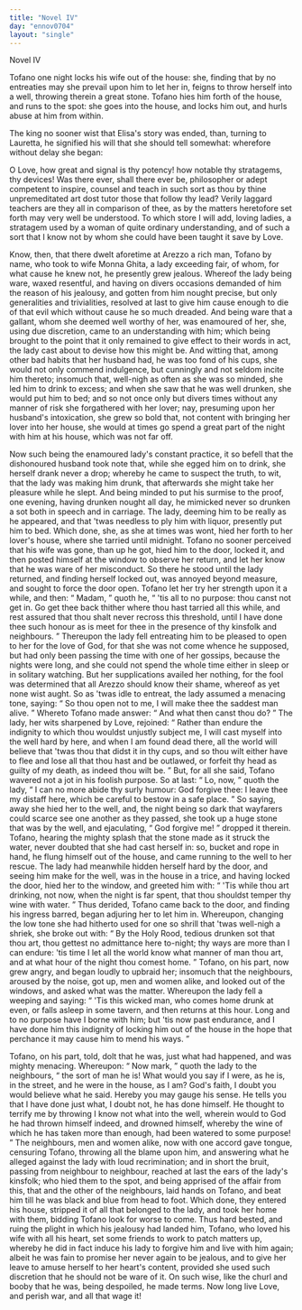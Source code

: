 ```yaml
---
title: "Novel IV"
day: "ennov0704"
layout: "single"
---
```

<html>
 <head>
 </head>
 <body>
  <div id="nov0704" type="novella" who="lauretta">
   <head>
    Novel IV
   </head>
   <argument>
    <p>
     <milestone id="p07040001"/>
     <!--(i)-->
     Tofano one night locks his
wife out of the house: she, finding that by no entreaties may she prevail upon him to let
her in, feigns to throw herself into a well, throwing therein a great stone. Tofano hies
him forth of the house, and runs to the spot: she goes into the house, and locks him out,
and hurls abuse at him from
within.
     <!--(/i)-->
    </p>
   </argument>
   <div3 type="commentary" who="author">
    <p>
     <milestone id="p07040002"/>
     <!--(sc)-->
     The
     <!--(/sc)-->
     king no sooner wist that
	Elisa's story was ended, than, turning to Lauretta, he signified his will that she should
	tell somewhat: wherefore without delay she began:
    </p>
   </div3>
   <div3 type="commentary" who="lauretta">
    <p>
     <milestone id="p07040003"/>
     O Love, how great and signal
	is thy potency! how notable thy stratagems, thy devices!  Was there ever, shall there ever
	be, philosopher or adept competent to inspire, counsel and teach in such sort as thou by
	thine unpremeditated art dost tutor those that follow thy lead?
     <milestone id="p07040004"/>
     Verily laggard
	teachers are they all in comparison of thee, as by the matters heretofore set forth may
	very well be understood. To which store I will
	add, loving ladies, a stratagem used by a woman of quite ordinary
	understanding, and of such a sort that I know not by whom she could have been taught it
	save by Love.
    </p>
   </div3>
   <p>
    <milestone id="p07040005"/>
    Know, then, that there dwelt aforetime at Arezzo a rich man, Tofano
by name, who took to wife Monna Ghita, a lady exceeding fair, of whom, for what cause he
knew not, he presently grew jealous.  Whereof the lady being ware, waxed resentful, and
having on divers occasions demanded of him the reason of his jealousy, and gotten from him
nought precise, but only generalities and trivialities, resolved at last to give him cause
enough to die of that evil which without cause he so much dreaded.
    <milestone id="p07040006"/>
    And being
ware that a gallant, whom she deemed well
    <pb n="130"/>
    worthy of her, was enamoured of her, she, using due discretion, came to an
understanding with him; which being brought to the point that it only remained to give
effect to their words in act, the lady cast about to devise how this might
be.
    <milestone id="p07040007"/>
    And witting that, among other bad habits that her husband had, he was too
fond of his cups, she would not only commend indulgence, but cunningly and not seldom
incite him thereto;
    <milestone id="p07040008"/>
    insomuch that, well-nigh as often as she was so minded, she
led him to drink to excess; and when she saw that he was well drunken, she would put him
to bed; and so not once only but divers times without any manner of risk she forgathered
with her lover; nay, presuming upon her husband's intoxication, she grew so bold that, not
content with bringing her lover into her house, she would at times go spend a great part
of the night with him at his house, which was not far off.
   </p>
   <p>
    <milestone id="p07040009"/>
    Now such being the
enamoured lady's constant practice, it so befell that the dishonoured husband took note
that, while she egged him on to drink, she herself drank never a drop; whereby he came to
suspect the truth, to wit, that the lady was making him drunk, that afterwards she might
take her pleasure while he slept.
    <milestone id="p07040010"/>
    And being minded to put his surmise to the
proof, one evening, having drunken nought all day, he mimicked never so drunken a sot both
in
speech and in carriage. The lady, deeming him to be really as he appeared, and that 'twas
needless to ply him with liquor, presently put him to bed.  Which done, she, as she at
times was wont, hied her forth to her lover's house, where she tarried until midnight.
    <milestone id="p07040011"/>
    Tofano no sooner perceived that his wife was gone, than up he got, hied him to
the door, locked it, and then posted himself at the window to observe her return, and let
her know that he was ware of her misconduct. So there he stood until the lady returned,
and finding herself locked out, was annoyed beyond measure, and sought to force the door
open.
    <milestone id="p07040012"/>
    Tofano let her try her strength upon it a while, and then:
    <q direct="unspecified">
     Madam,
    </q>
    quoth he,
    <q direct="unspecified">
     'tis all to no purpose: thou canst not get in. Go get thee back thither where
thou hast tarried all this while, and rest assured that thou shalt never recross this
threshold, until I have done thee such honour as is meet for thee in the presence of thy
kinsfolk and neighbours.
    </q>
    <milestone id="p07040013"/>
    Thereupon the lady fell entreating him to be
pleased to open to her for the love of God, for that she was not come whence he supposed,
but had only been passing the time
    <pb n="131"/>
    with one of her gossips, because the nights were long, and she could not spend
the whole time either in sleep or in solitary watching.
But her supplications availed her nothing, for the fool was determined
that all Arezzo should know their shame, whereof as yet none wist aught.
    <milestone id="p07040014"/>
    So as
'twas idle to entreat, the lady assumed a menacing tone, saying:
    <q direct="unspecified">
     So thou open not to
me, I will make thee the saddest man alive.
    </q>
    <milestone id="p07040015"/>
    Whereto Tofano made answer:
    <q direct="unspecified">
     And what then canst thou do?
    </q>
    <milestone id="p07040016"/>
    The lady, her wits sharpened by Love,
rejoined:
    <q direct="unspecified">
     Rather than endure the indignity to which thou wouldst unjustly subject me, I
will cast myself into the well hard by here, and when I am found dead there, all the world
will believe that 'twas thou that didst it in thy cups, and so thou wilt either have to
flee and lose all that thou hast and be outlawed, or forfeit thy head as guilty of my
death, as indeed thou wilt be.
    </q>
    <milestone id="p07040017"/>
    But, for all she said, Tofano wavered not a
jot in his foolish purpose. So at last:
    <q direct="unspecified">
     Lo, now,
    </q>
    quoth the lady,
    <q direct="unspecified">
     I can no more
abide thy surly humour: God forgive thee: I leave thee my distaff here, which be careful
to bestow in a safe place.
    </q>
    <milestone id="p07040018"/>
    So saying, away she hied her to the well, and,
the night being so dark that wayfarers could scarce see one another as they passed, she
took up a huge stone that was by the well, and ejaculating,
    <q direct="unspecified">
     God forgive me!
    </q>
    dropped
it therein.
    <milestone id="p07040019"/>
    Tofano, hearing the mighty splash that the stone made as it struck
the water, never doubted that she had cast herself in: so, bucket and rope in hand, he
flung himself out of the house, and came running to the well to her rescue.
    <milestone id="p07040020"/>
    The
lady had meanwhile hidden herself hard by the door, and seeing him make for the well, was
in the house in a trice, and having locked the door, hied her to the window, and greeted
him with:
    <q direct="unspecified">
     'Tis while thou art drinking, not now, when the night is far spent, that thou
shouldst temper thy wine with water.
    </q>
    <milestone id="p07040021"/>
    Thus derided, Tofano came back to the
door, and finding his ingress barred, began adjuring her to let him
in.
    <milestone id="p07040022"/>
    Whereupon, changing the low tone she had hitherto used for one so shrill
that 'twas well-nigh a shriek, she broke out with:
    <q direct="unspecified">
     By the Holy Rood, tedious drunken
sot that thou art, thou gettest no admittance here to-night; thy ways are more than I can
endure: 'tis time I let all the world know what manner of man thou art, and at what hour
of the night thou comest home.
    </q>
    <milestone id="p07040023"/>
    Tofano, on his part, now grew angry, and
began loudly to upbraid her; insomuch that the neighbours, aroused by the noise,
    <pb n="132"/>
    got up, men and women alike, and looked out of the windows, and asked what was the
matter.
    <milestone id="p07040024"/>
    Whereupon the lady fell a weeping and saying:
    <q direct="unspecified">
     'Tis this wicked man,
who comes home drunk at even, or falls asleep in some tavern, and then returns at this
hour.  Long and to no purpose have I borne with him; but 'tis now past endurance, and I
have done him this indignity of locking him out of
the house in the hope that perchance it may cause him to mend his
ways.
    </q>
   </p>
   <p>
    <milestone id="p07040025"/>
    Tofano, on his part, told, dolt that he was, just what had happened, and
was mighty menacing.
    <milestone id="p07040026"/>
    Whereupon:
    <q direct="unspecified">
     Now mark,
    </q>
    quoth the lady to the
neighbours,
    <q direct="unspecified">
     the sort of man he is!  What would you say if I were, as he is, in the
street, and he were in the house, as I am?  God's faith, I doubt you would believe what he
said. Hereby you may gauge his sense. He tells you that I have done just what, I doubt
not, he has done himself.
     <milestone id="p07040027"/>
     He thought to terrify me by throwing I know not what
into the well, wherein would to God he had thrown himself indeed, and drowned himself,
whereby the wine of which he has taken more than enough, had
been watered to some purpose!
    </q>
    <milestone id="p07040028"/>
    The neighbours, men and women alike, now with
one accord gave tongue, censuring Tofano, throwing all the blame upon him, and answering
what he alleged against the lady with loud recrimination; and in short the bruit, passing
from neighbour to neighbour, reached at last the ears of the lady's kinsfolk;
    <milestone id="p07040029"/>
    who hied them to the spot, and being apprised of the affair from this, that and
the other of the neighbours, laid hands on Tofano, and beat him till he was black and blue
from head to foot. Which done, they entered his house, stripped it of all that belonged to
the lady, and took her home with them, bidding Tofano look for worse to come.
    <milestone id="p07040030"/>
    Thus hard bested, and ruing the plight in which his jealousy had landed him,
Tofano, who loved his wife with all his heart, set some friends to work to patch matters
up, whereby he did in fact induce his lady to forgive him and live with him again; albeit
he was fain to promise her never again to be jealous, and to give her leave to amuse
herself to her heart's content, provided she used such discretion that he should not be
ware of it.
    <milestone id="p07040031"/>
    On such wise, like the churl and booby that he was, being
despoiled, he made terms. Now long live
Love, and perish war, and all that wage it!
   </p>
  </div>
 </body>
</html>